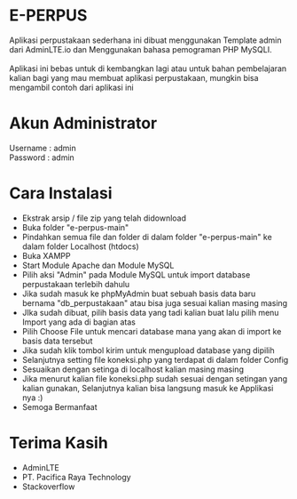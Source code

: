 # E-PERPUS
 Aplikasi perpustakaan sederhana ini dibuat menggunakan Template admin dari AdminLTE.io dan Menggunakan bahasa pemograman PHP MySQLI. <br> <br>
 Aplikasi ini bebas untuk di kembangkan lagi atau untuk bahan pembelajaran kalian bagi yang mau membuat aplikasi perpustakaan, mungkin bisa mengambil contoh dari aplikasi ini

# Akun Administrator
Username : admin
<br>
Password : admin

# Cara Instalasi
<ul>
     <li> Ekstrak arsip / file zip yang telah didownload </li>
     <li> Buka folder "e-perpus-main" </li>
     <li> Pindahkan semua file dan folder di dalam folder "e-perpus-main" ke dalam folder Localhost (htdocs) </li>
     <li> Buka XAMPP </li>
     <li> Start Module Apache dan Module MySQL </li>
     <li> Pilih aksi "Admin" pada Module MySQL untuk import database perpustakaan terlebih dahulu </li>
     <li> Jika sudah masuk ke phpMyAdmin buat sebuah basis data baru bernama "db_perpustakaan" atau bisa juga sesuai kalian masing masing </li>
     <li> JIka sudah dibuat, pilih basis data yang tadi kalian buat lalu pilih menu Import yang ada di bagian atas </li>
     <li> Pilih Choose File untuk mencari database mana yang akan di import ke basis data tersebut </li>
     <li> Jika sudah klik tombol kirim untuk mengupload database yang dipilih </li>
     <li> Selanjutnya setting file koneksi.php yang terdapat di dalam folder Config </li>
     <li> Sesuaikan dengan setinga di localhost kalian masing masing </li>
     <li> Jika menurut kalian file koneksi.php sudah sesuai dengan setingan yang kalian gunakan, Selanjutnya kalian bisa langsung masuk ke Applikasi nya :) </li>
     <li> Semoga Bermanfaat </li>
</ul>

# Terima Kasih
<ul>
    <li> AdminLTE </li>
    <li> PT. Pacifica Raya Technology </li>
    <li> Stackoverflow </li>
</ul>
